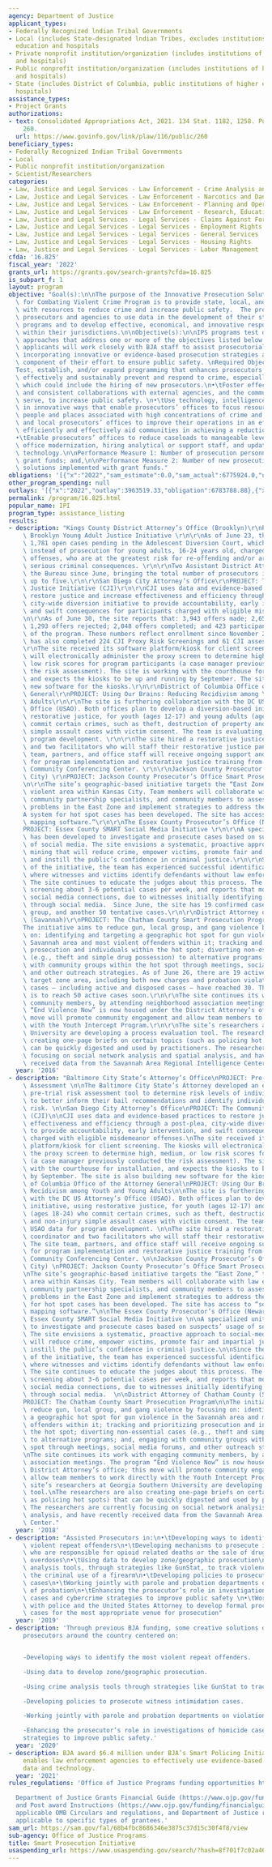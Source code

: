 ```yaml
---
agency: Department of Justice
applicant_types:
- Federally Recognized lndian Tribal Governments
- Local (includes State-designated lndian Tribes, excludes institutions of higher
  education and hospitals
- Private nonprofit institution/organization (includes institutions of higher education
  and hospitals)
- Public nonprofit institution/organization (includes institutions of higher education
  and hospitals)
- State (includes District of Columbia, public institutions of higher education and
  hospitals)
assistance_types:
- Project Grants
authorizations:
- text: Consolidated Appropriations Act, 2021. 134 Stat. 1182, 1258. Pub. L. 116,
    260.
  url: https://www.govinfo.gov/link/plaw/116/public/260
beneficiary_types:
- Federally Recognized Indian Tribal Governments
- Local
- Public nonprofit institution/organization
- Scientist/Researchers
categories:
- Law, Justice and Legal Services - Law Enforcement - Crime Analysis and Data
- Law, Justice and Legal Services - Law Enforcement - Narcotics and Dangerous Drugs
- Law, Justice and Legal Services - Law Enforcement - Planning and Operations
- Law, Justice and Legal Services - Law Enforcement - Research, Education, Training
- Law, Justice and Legal Services - Legal Services - Claims Against Foreign Government
- Law, Justice and Legal Services - Legal Services - Employment Rights
- Law, Justice and Legal Services - Legal Services - General Services
- Law, Justice and Legal Services - Legal Services - Housing Rights
- Law, Justice and Legal Services - Legal Services - Labor Management
cfda: '16.825'
fiscal_year: '2022'
grants_url: https://grants.gov/search-grants?cfda=16.825
is_subpart_f: 1
layout: program
objective: "Goal(s):\n\nThe purpose of the Innovative Prosecution Solutions (IPS)\
  \ for Combating Violent Crime Program is to provide state, local, and tribal prosecutors\
  \ with resources to reduce crime and increase public safety.  The program encourages\
  \ prosecutors and agencies to use data in the development of their strategies and\
  \ programs and to develop effective, economical, and innovative responses to crime\
  \ within their jurisdictions.\n\nObjective(s):\n\nIPS programs test data-driven\
  \ approaches that address one or more of the objectives listed below. Successful\
  \ applicants will work closely with BJA staff to assist prosecutorial agencies in\
  \ incorporating innovative or evidence-based prosecution strategies as a fundamental\
  \ component of their effort to ensure public safety. \nRequired Objectives:\n•\t\
  Test, establish, and/or expand programming that enhances prosecutors’ ability to\
  \ effectively and sustainably prevent and respond to crime, especially violent crime,\
  \ which could include the hiring of new prosecutors.\n•\tFoster effective, formalized,\
  \ and consistent collaborations with external agencies, and the communities they\
  \ serve, to increase public safety. \n•\tUse technology, intelligence, and data\
  \ in innovative ways that enable prosecutors’ offices to focus resources on the\
  \ people and places associated with high concentrations of crime and to allow state\
  \ and local prosecutors’ offices to improve their operations in an effort to more\
  \ efficiently and effectively aid communities in achieving a reduction in crime.\n\
  •\tEnable prosecutors’ offices to reduce caseloads to manageable levels through\
  \ office modernization, hiring analytical or support staff, and updating information\
  \ technology.\n\nPerformance Measure 1: Number of prosecution personnel hired with\
  \ grant funds; and,\n\nPerformance Measure 2: Number of new prosecution technology\
  \ solutions implemented with grant funds."
obligations: '[{"x":"2022","sam_estimate":0.0,"sam_actual":6775924.0,"usa_spending_actual":7115924.0},{"x":"2023","sam_estimate":0.0,"sam_actual":0.0,"usa_spending_actual":-164502.66},{"x":"2024","sam_estimate":0.0,"sam_actual":0.0,"usa_spending_actual":-537532.7}]'
other_program_spending: null
outlays: '[{"x":"2022","outlay":3963519.33,"obligation":6783788.88},{"x":"2023","outlay":0.0,"obligation":0.0},{"x":"2024","outlay":0.0,"obligation":0.0}]'
permalink: /program/16.825.html
popular_name: IPI
program_type: assistance_listing
results:
- description: "Kings County District Attorney’s Office (Brooklyn)\r\nPROJECT: The\
    \ Brooklyn Young Adult Justice Initiative \r\n\r\nAs of June 23, the site reports\
    \ 1,781 open cases pending in the Adolescent Diversion Court, which offers diversion\
    \ instead of prosecution for young adults, 16-24 years old, charged with misdemeanor\
    \ offenses, who are at the greatest risk for re-offending and/or are facing more\
    \ serious criminal consequences. \r\n\r\nTwo Assistant District Attorneys joined\
    \ the Bureau since June, bringing the total number of prosecutors in the unit\
    \ up to five.\r\n\r\nSan Diego City Attorney’s Office\r\nPROJECT: The Community\
    \ Justice Initiative (CJI)\r\n\r\nCJI uses data and evidence-based practices to\
    \ restore justice and increase effectiveness and efficiency through a post-plea,\
    \ city-wide diversion initiative to provide accountability, early intervention,\
    \ and swift consequences for participants charged with eligible misdemeanor offenses.\r\
    \n\r\nAs of June 30, the site reports that: 3,943 offers made; 2,650 offers accepted;\
    \ 1,293 offers rejected; 2,048 offers completed; and 423 participants failed out\
    \ of the program. These numbers reflect enrollment since November 2016. The site\
    \ has also completed 224 CJI Proxy Risk Screenings and 61 CJI assessments. \r\n\
    \r\nThe site received its software platform/kiosk for client screening. The kiosks\
    \ will electronically administer the proxy screen to determine high, medium, or\
    \ low risk scores for program participants (a case manager previously conducted\
    \ the risk assessment). The site is working with the courthouse for installation,\
    \ and expects the kiosks to be up and running by September. The site is also building\
    \ new software for the kiosks.\r\n\r\nDistrict of Columbia Office of the Attorney\
    \ General\r\nPROJECT: Using Our Brains: Reducing Recidivism among Youth and Young\
    \ Adults\r\n\r\nThe site is furthering collaboration with the DC US Attorney’s\
    \ Office (USAO). Both offices plan to develop a diversion-based initiative, using\
    \ restorative justice, for youth (ages 12-17) and young adults (ages 18-24) who\
    \ commit certain crimes, such as theft, destruction of property and non-injury\
    \ simple assault cases with victim consent. The team is evaluating USAO data for\
    \ program development. \r\n\r\nThe site hired a restorative justice coordinator\
    \ and two facilitators who will staff their restorative justice panels. The site\
    \ team, partners, and office staff will receive ongoing support and assistance\
    \ for program implementation and restorative justice training from the Baltimore\
    \ Community Conferencing Center. \r\n\r\nJackson County Prosecutor’s Office (Kansas\
    \ City) \r\nPROJECT: Jackson County Prosecutor’s Office Smart Prosecution Initiative\r\
    \n\r\nThe site’s geographic-based initiative targets the “East Zone,” the most\
    \ violent area within Kansas City. Team members will collaborate with law enforcement,\
    \ community partnership specialists, and community members to assess crime-related\
    \ problems in the East Zone and implement strategies to address them.\r\n\r\n\
    A system for hot spot cases has been developed. The site has access to “sophisticated\
    \ mapping software.”\r\n\r\nThe Essex County Prosecutor’s Office (Newark)\r\n\
    PROJECT: Essex County SMART Social Media Initiative \r\n\r\nA specialized unit\
    \ has been developed to investigate and prosecute cases based on suspects’ usage\
    \ of social media. The site envisions a systematic, proactive approach to social-media\
    \ mining that will reduce crime, empower victims, promote fair and impartial justice,\
    \ and instill the public’s confidence in criminal justice.\r\n\r\nSince the beginning\
    \ of the initiative, the team has experienced successful identification hearings\
    \ where witnesses and victims identify defendants without law enforcement involvement.\
    \ The site continues to educate the judges about this process. The site continues\
    \ screening about 3-6 potential cases per week, and reports that most cases have\
    \ social media connections, due to witnesses initially identifying defendants\
    \ through social media.  Since June, the site has 19 confirmed cases in the treatment\
    \ group, and another 50 tentative cases.\r\n\r\nDistrict Attorney of Chatham County\
    \ (Savannah)\r\nPROJECT: The Chatham County Smart Prosecution Program\r\n\r\n\
    The initiative aims to reduce gun, local group, and gang violence by focusing\
    \ on: identifying and targeting a geographic hot spot for gun violence in the\
    \ Savannah area and most violent offenders within it; tracking and prioritizing\
    \ prosecution and individuals within the hot spot; diverting non-essential cases\
    \ (e.g., theft and simple drug possession) to alternative programs; and, engaging\
    \ with community groups within the hot spot through meetings, social media forums,\
    \ and other outreach strategies. As of June 26, there are 19 active cases in the\
    \ target zone area, including both new charges and probation violations.  Total\
    \ cases – including active and disposed cases – have reached 30. The site’s goal\
    \ is to reach 50 active cases soon.\r\n\r\nThe site continues its work with engaging\
    \ community members, by attending neighborhood association meetings. The program\
    \ “End Violence Now” is now housed under the District Attorney’s office; this\
    \ move will promote community engagement and allow team members to work directly\
    \ with the Youth Intercept Program.\r\n\r\nThe site’s researchers at Georgia Southern\
    \ University are developing a process evaluation tool. The researchers are also\
    \ creating one-page briefs on certain topics (such as policing hot spots) that\
    \ can be quickly digested and used by practitioners. The researchers are currently\
    \ focusing on social network analysis and spatial analysis, and have recently\
    \ received data from the Savannah Area Regional Intelligence Center.\r\n"
  year: '2016'
- description: "Baltimore City State’s Attorney’s Office\nPROJECT: Pre-trial Risk\
    \ Assessment \n\nThe Baltimore City State’s Attorney developed an evidenced based\
    \ pre-trial risk assessment tool to determine risk levels of individuals arrested\
    \ to better inform their bail recommendations and identify individuals of highest\
    \ risk. \n\nSan Diego City Attorney’s Office\nPROJECT: The Community Justice Initiative\
    \ (CJI)\n\nCJI uses data and evidence-based practices to restore justice and increase\
    \ effectiveness and efficiency through a post-plea, city-wide diversion initiative\
    \ to provide accountability, early intervention, and swift consequences for participants\
    \ charged with eligible misdemeanor offenses.\nThe site received its software\
    \ platform/kiosk for client screening. The kiosks will electronically administer\
    \ the proxy screen to determine high, medium, or low risk scores for program participants\
    \ (a case manager previously conducted the risk assessment). The site is working\
    \ with the courthouse for installation, and expects the kiosks to be up and running\
    \ by September. The site is also building new software for the kiosks.\n\nDistrict\
    \ of Columbia Office of the Attorney General\nPROJECT: Using Our Brains: Reducing\
    \ Recidivism among Youth and Young Adults\n\nThe site is furthering collaboration\
    \ with the DC US Attorney’s Office (USAO). Both offices plan to develop a diversion-based\
    \ initiative, using restorative justice, for youth (ages 12-17) and young adults\
    \ (ages 18-24) who commit certain crimes, such as theft, destruction of property\
    \ and non-injury simple assault cases with victim consent. The team is evaluating\
    \ USAO data for program development. \n\nThe site hired a restorative justice\
    \ coordinator and two facilitators who will staff their restorative justice panels.\
    \ The site team, partners, and office staff will receive ongoing support and assistance\
    \ for program implementation and restorative justice training from the Baltimore\
    \ Community Conferencing Center. \n\nJackson County Prosecutor’s Office (Kansas\
    \ City) \nPROJECT: Jackson County Prosecutor’s Office Smart Prosecution Initiative\n\
    \nThe site’s geographic-based initiative targets the “East Zone,” the most violent\
    \ area within Kansas City. Team members will collaborate with law enforcement,\
    \ community partnership specialists, and community members to assess crime-related\
    \ problems in the East Zone and implement strategies to address them.\n\nA system\
    \ for hot spot cases has been developed. The site has access to “sophisticated\
    \ mapping software.”\n\nThe Essex County Prosecutor’s Office (Newark)\nPROJECT:\
    \ Essex County SMART Social Media Initiative \n\nA specialized unit has been developed\
    \ to investigate and prosecute cases based on suspects’ usage of social media.\
    \ The site envisions a systematic, proactive approach to social-media mining that\
    \ will reduce crime, empower victims, promote fair and impartial justice, and\
    \ instill the public’s confidence in criminal justice.\n\nSince the beginning\
    \ of the initiative, the team has experienced successful identification hearings\
    \ where witnesses and victims identify defendants without law enforcement involvement.\
    \ The site continues to educate the judges about this process. The site continues\
    \ screening about 3-6 potential cases per week, and reports that most cases have\
    \ social media connections, due to witnesses initially identifying defendants\
    \ through social media.  \n\nDistrict Attorney of Chatham County (Savannah)\n\
    PROJECT: The Chatham County Smart Prosecution Program\n\nThe initiative aims to\
    \ reduce gun, local group, and gang violence by focusing on: identifying and targeting\
    \ a geographic hot spot for gun violence in the Savannah area and most violent\
    \ offenders within it; tracking and prioritizing prosecution and individuals within\
    \ the hot spot; diverting non-essential cases (e.g., theft and simple drug possession)\
    \ to alternative programs; and, engaging with community groups within the hot\
    \ spot through meetings, social media forums, and other outreach strategies. \n\
    \nThe site continues its work with engaging community members, by attending neighborhood\
    \ association meetings. The program “End Violence Now” is now housed under the\
    \ District Attorney’s office; this move will promote community engagement and\
    \ allow team members to work directly with the Youth Intercept Program.\n\nThe\
    \ site’s researchers at Georgia Southern University are developing a process evaluation\
    \ tool.\nThe researchers are also creating one-page briefs on certain topics (such\
    \ as policing hot spots) that can be quickly digested and used by practitioners.\
    \ The researchers are currently focusing on social network analysis and spatial\
    \ analysis, and have recently received data from the Savannah Area Regional Intelligence\
    \ Center."
  year: '2018'
- description: "Assisted Prosecutors in:\n•\tDeveloping ways to identify the most\
    \ violent repeat offenders\n•\tDeveloping mechanisms to prosecute individuals\
    \ who are responsible for opioid related deaths or the sale of drugs leading to\
    \ overdoses\n•\tUsing data to develop zone/geographic prosecution\n•\tUsing crime\
    \ analysis tools, through strategies like GunStat, to track violence involving\
    \ the criminal use of a firearm\n•\tDeveloping policies to prosecute witness intimidation\
    \ cases\n•\tWorking jointly with parole and probation departments on violations\
    \ of probation\n•\tEnhancing the prosecutor’s role in investigations of homicide\
    \ cases and cybercrime strategies to improve public safety \n•\tWorking jointly\
    \ with police and the United States Attorney to develop formal process to prioritize\
    \ cases for the most appropriate venue for prosecution"
  year: '2019'
- description: 'Through previous BJA funding, some creative solutions developed by
    prosecutors around the country centered on:


    -Developing ways to identify the most violent repeat offenders.

    -Using data to develop zone/geographic prosecution.

    -Using crime analysis tools through strategies like GunStat to track gun violence.

    -Developing policies to prosecute witness intimidation cases.

    -Working jointly with parole and probation departments on violations of probation.

    -Enhancing the prosecutor’s role in investigations of homicide cases and cybercrime
    strategies to improve public safety.'
  year: '2020'
- description: BJA award $6.4 million under BJA’s Smart Policing Initiative, which
    enables law enforcement agencies to effectively use evidence-based practices,
    data and technology.
  year: '2021'
rules_regulations: 'Office of Justice Programs funding opportunities https://www.ojp.gov/funding/explore/current-funding-opportunities

  Department of Justice Grants Financial Guide (https://www.ojp.gov/funding/financialguidedoj/overview)
  and Post award Instructions (https://www.ojp.gov/funding/financialguidedoj/iii-postaward-requirements),
  applicable OMB Circulars and regulations, and Department of Justice regulations
  applicable to specific types of grantees.'
sam_url: https://sam.gov/fal/68b4fbc8686346e3875c37d15c30f4f8/view
sub-agency: Office of Justice Programs
title: Smart Prosecution Initiative
usaspending_url: https://www.usaspending.gov/search/?hash=8f701f7c02a46af6614526567fe5b472
---
```

